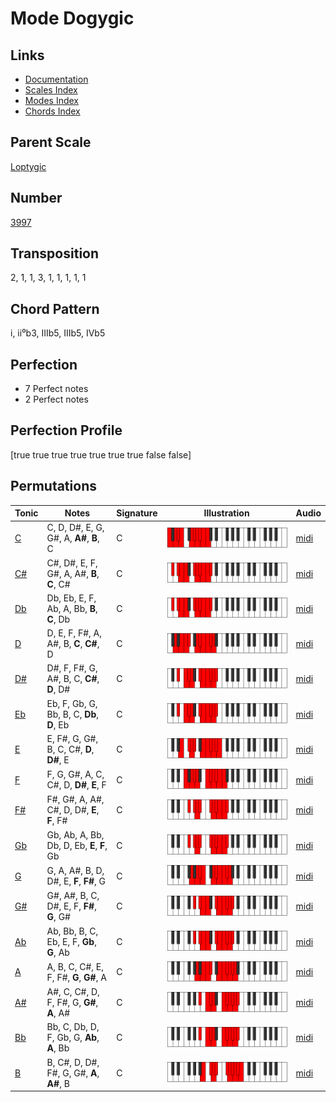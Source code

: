 # Mode Dogygic

## Links

- [Documentation](README.md)
- [Scales Index](Scales.md)
- [Modes Index](Modes.md)
- [Chords Index](Chords.md)

## Parent Scale

[Loptygic](ScaleLoptygic.md)

## Number

[3997](https://ianring.com/musictheory/scales/3997)

## Transposition

2, 1, 1, 3, 1, 1, 1, 1, 1

## Chord Pattern

i, ii⁰b3, IIIb5, IIIb5, IVb5

## Perfection

- 7 Perfect notes
- 2 Perfect notes

## Perfection Profile

[true true true true true true true false false]

## Permutations

| Tonic | Notes | Signature | Illustration | Audio |
|-------|-------|-----------|--------------|-------|
| [C](ModeCNaturalDogygic.md) | C, D, D#, E, G, G#, A, **A#**, **B**, C | C | ![CNaturalDogygic](ModeCNaturalDogygic.png) | [midi](https://github.com/edipermadi/music/blob/main/docs/ModeCNaturalDogygic.mid?raw=true) |
| [C#](ModeCSharpDogygic.md) | C#, D#, E, F, G#, A, A#, **B**, **C**, C# | C | ![CSharpDogygic](ModeCSharpDogygic.png) | [midi](https://github.com/edipermadi/music/blob/main/docs/ModeCSharpDogygic.mid?raw=true) |
| [Db](ModeDFlatDogygic.md) | Db, Eb, E, F, Ab, A, Bb, **B**, **C**, Db | C | ![DFlatDogygic](ModeDFlatDogygic.png) | [midi](https://github.com/edipermadi/music/blob/main/docs/ModeDFlatDogygic.mid?raw=true) |
| [D](ModeDNaturalDogygic.md) | D, E, F, F#, A, A#, B, **C**, **C#**, D | C | ![DNaturalDogygic](ModeDNaturalDogygic.png) | [midi](https://github.com/edipermadi/music/blob/main/docs/ModeDNaturalDogygic.mid?raw=true) |
| [D#](ModeDSharpDogygic.md) | D#, F, F#, G, A#, B, C, **C#**, **D**, D# | C | ![DSharpDogygic](ModeDSharpDogygic.png) | [midi](https://github.com/edipermadi/music/blob/main/docs/ModeDSharpDogygic.mid?raw=true) |
| [Eb](ModeEFlatDogygic.md) | Eb, F, Gb, G, Bb, B, C, **Db**, **D**, Eb | C | ![EFlatDogygic](ModeEFlatDogygic.png) | [midi](https://github.com/edipermadi/music/blob/main/docs/ModeEFlatDogygic.mid?raw=true) |
| [E](ModeENaturalDogygic.md) | E, F#, G, G#, B, C, C#, **D**, **D#**, E | C | ![ENaturalDogygic](ModeENaturalDogygic.png) | [midi](https://github.com/edipermadi/music/blob/main/docs/ModeENaturalDogygic.mid?raw=true) |
| [F](ModeFNaturalDogygic.md) | F, G, G#, A, C, C#, D, **D#**, **E**, F | C | ![FNaturalDogygic](ModeFNaturalDogygic.png) | [midi](https://github.com/edipermadi/music/blob/main/docs/ModeFNaturalDogygic.mid?raw=true) |
| [F#](ModeFSharpDogygic.md) | F#, G#, A, A#, C#, D, D#, **E**, **F**, F# | C | ![FSharpDogygic](ModeFSharpDogygic.png) | [midi](https://github.com/edipermadi/music/blob/main/docs/ModeFSharpDogygic.mid?raw=true) |
| [Gb](ModeGFlatDogygic.md) | Gb, Ab, A, Bb, Db, D, Eb, **E**, **F**, Gb | C | ![GFlatDogygic](ModeGFlatDogygic.png) | [midi](https://github.com/edipermadi/music/blob/main/docs/ModeGFlatDogygic.mid?raw=true) |
| [G](ModeGNaturalDogygic.md) | G, A, A#, B, D, D#, E, **F**, **F#**, G | C | ![GNaturalDogygic](ModeGNaturalDogygic.png) | [midi](https://github.com/edipermadi/music/blob/main/docs/ModeGNaturalDogygic.mid?raw=true) |
| [G#](ModeGSharpDogygic.md) | G#, A#, B, C, D#, E, F, **F#**, **G**, G# | C | ![GSharpDogygic](ModeGSharpDogygic.png) | [midi](https://github.com/edipermadi/music/blob/main/docs/ModeGSharpDogygic.mid?raw=true) |
| [Ab](ModeAFlatDogygic.md) | Ab, Bb, B, C, Eb, E, F, **Gb**, **G**, Ab | C | ![AFlatDogygic](ModeAFlatDogygic.png) | [midi](https://github.com/edipermadi/music/blob/main/docs/ModeAFlatDogygic.mid?raw=true) |
| [A](ModeANaturalDogygic.md) | A, B, C, C#, E, F, F#, **G**, **G#**, A | C | ![ANaturalDogygic](ModeANaturalDogygic.png) | [midi](https://github.com/edipermadi/music/blob/main/docs/ModeANaturalDogygic.mid?raw=true) |
| [A#](ModeASharpDogygic.md) | A#, C, C#, D, F, F#, G, **G#**, **A**, A# | C | ![ASharpDogygic](ModeASharpDogygic.png) | [midi](https://github.com/edipermadi/music/blob/main/docs/ModeASharpDogygic.mid?raw=true) |
| [Bb](ModeBFlatDogygic.md) | Bb, C, Db, D, F, Gb, G, **Ab**, **A**, Bb | C | ![BFlatDogygic](ModeBFlatDogygic.png) | [midi](https://github.com/edipermadi/music/blob/main/docs/ModeBFlatDogygic.mid?raw=true) |
| [B](ModeBNaturalDogygic.md) | B, C#, D, D#, F#, G, G#, **A**, **A#**, B | C | ![BNaturalDogygic](ModeBNaturalDogygic.png) | [midi](https://github.com/edipermadi/music/blob/main/docs/ModeBNaturalDogygic.mid?raw=true) |
